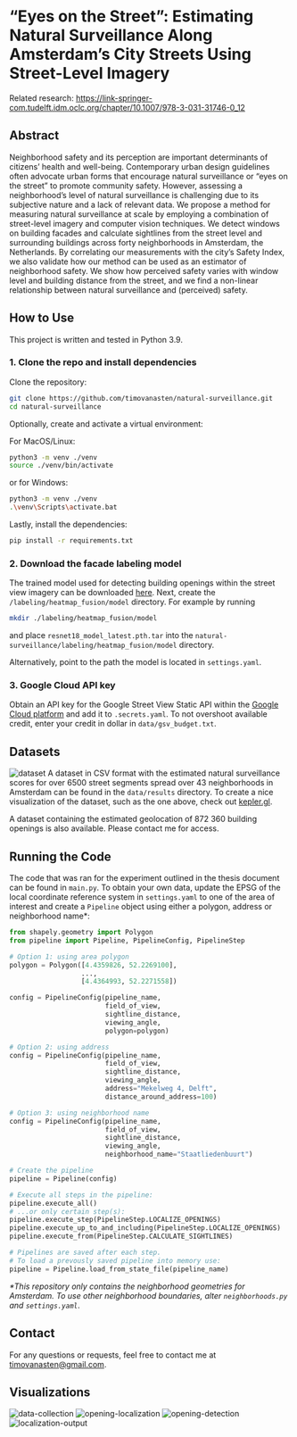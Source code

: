 # “Eyes on the Street”: Estimating Natural Surveillance Along Amsterdam’s City Streets Using Street-Level Imagery
Related research: https://link-springer-com.tudelft.idm.oclc.org/chapter/10.1007/978-3-031-31746-0_12

## Abstract
Neighborhood safety and its perception are important determinants of citizens’ health and well-being. Contemporary urban design guidelines often advocate urban forms that encourage natural surveillance or “eyes on the street” to promote community safety. However, assessing a neighborhood’s level of natural surveillance is challenging due to its subjective nature and a lack of relevant data. We propose a method for measuring natural surveillance at scale by employing a combination of street-level imagery and computer vision techniques. We detect windows on building facades and calculate sightlines from the street level and surrounding buildings across forty neighborhoods in Amsterdam, the Netherlands. By correlating our measurements with the city’s Safety Index, we also validate how our method can be used as an estimator of neighborhood safety. We show how perceived safety varies with window level and building distance from the street, and we find a non-linear relationship between natural surveillance and (perceived) safety.

## How to Use
This project is written and tested in Python 3.9.
### 1. Clone the repo and install dependencies
Clone the repository:
```sh
git clone https://github.com/timovanasten/natural-surveillance.git
cd natural-surveillance
```

Optionally, create and activate a virtual environment:

For MacOS/Linux:
```sh
python3 -m venv ./venv
source ./venv/bin/activate
```
or for Windows:
```sh
python3 -m venv ./venv
.\venv\Scripts\activate.bat
```
Lastly, install the dependencies:
```sh
pip install -r requirements.txt
```

### 2. Download the facade labeling model
The trained model used for detecting building openings within the street view imagery can be downloaded [here]( https://drive.google.com/drive/folders/1TfeIcQ8KlEvP1-ewGcTaj3SqU_IpoLUv). 
Next, create the ```/labeling/heatmap_fusion/model``` directory. For example by running
```sh
mkdir ./labeling/heatmap_fusion/model
```
and place ```resnet18_model_latest.pth.tar``` into the ```natural-surveillance/labeling/heatmap_fusion/model``` directory.

Alternatively, point to the path the model is located in ```settings.yaml```.
### 3. Google Cloud API key
Obtain an API key for the Google Street View Static API within the [Google Cloud platform](https://developers.google.com/maps/documentation/streetview/get-api-key) and add it to ```.secrets.yaml```. 
To not overshoot available credit, enter your credit in dollar in ```data/gsv_budget.txt```.

## Datasets
![dataset](https://github.com/timovanasten/natural-surveillance/blob/main/doc/img/neighborhood-level.png?raw=true)
A dataset in CSV format with the estimated natural surveillance scores for over 6500 street segments spread over 43 neighborhoods in Amsterdam can be found in the ```data/results``` directory.
To create a nice visualization of the dataset, such as the one above, check out [kepler.gl](https://kepler.gl/demo).

A dataset containing the estimated geolocation of 872 360 building openings is also available. Please contact me for access.

## Running the Code
The code that was ran for the experiment outlined in the thesis document can be found in ```main.py```. 
To obtain your own data, update the EPSG of the local coordinate reference system in `settings.yaml` to one of the area of interest and create a ```Pipeline``` object using either a polygon, address or neighborhood name*:

```python
from shapely.geometry import Polygon
from pipeline import Pipeline, PipelineConfig, PipelineStep

# Option 1: using area polygon
polygon = Polygon([4.4359826, 52.2269100],
                  ...,
                  [4.4364993, 52.2271558])

config = PipelineConfig(pipeline_name, 
                        field_of_view, 
                        sightline_distance, 
                        viewing_angle, 
                        polygon=polygon)

# Option 2: using address
config = PipelineConfig(pipeline_name, 
                        field_of_view, 
                        sightline_distance, 
                        viewing_angle, 
                        address="Mekelweg 4, Delft",
                        distance_around_address=100)

# Option 3: using neighborhood name
config = PipelineConfig(pipeline_name, 
                        field_of_view, 
                        sightline_distance, 
                        viewing_angle, 
                        neighborhood_name="Staatliedenbuurt")

# Create the pipeline
pipeline = Pipeline(config)

# Execute all steps in the pipeline:
pipeline.execute_all()
# ...or only certain step(s):
pipeline.execute_step(PipelineStep.LOCALIZE_OPENINGS)
pipeline.execute_up_to_and_including(PipelineStep.LOCALIZE_OPENINGS)
pipeline.execute_from(PipelineStep.CALCULATE_SIGHTLINES)

# Pipelines are saved after each step. 
# To load a prevously saved pipeline into memory use:
pipeline = Pipeline.load_from_state_file(pipeline_name)
```

_*This repository only contains the neighborhood geometries for Amsterdam. To use other neighborhood boundaries, 
alter `neighborhoods.py` and `settings.yaml`_.
## Contact
For any questions or requests, feel free to contact me at timovanasten@gmail.com.


## Visualizations

![data-collection](https://github.com/timovanasten/natural-surveillance/blob/main/doc/img/data-collection.png?raw=true)
![opening-localization](https://github.com/timovanasten/natural-surveillance/blob/main/doc/img/opening-localization-overview.png?raw=true)
![opening-detection](https://github.com/timovanasten/natural-surveillance/blob/main/doc/img/opening-detection.png?raw=true)
![localization-output](https://github.com/timovanasten/natural-surveillance/blob/main/doc/img/localization-output.png?raw=true)
